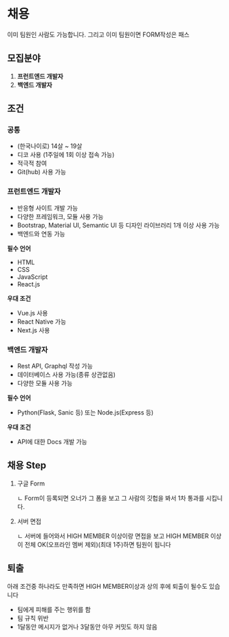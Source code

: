 # 채용
이미 팀원인 사람도 가능합니다. 그리고 이미 팀원이면 FORM작성은 패스

## 모집분야
1. **프런트엔드 개발자**
2. **백엔드 개발자**

## 조건
### 공통
+ (한국나이로) 14살 ~ 19살
+ 디코 사용 (1주일에 1회 이상 접속 가능)
+ 적극적 참여
+ Git(hub) 사용 가능

### 프런트엔드 개발자
+ 반응형 사이트 개발 가능
+ 다양한 프레임워크, 모듈 사용 가능
+ Bootstrap, Material UI, Semantic UI 등 디자인 라이브러리 1개 이상 사용 가능
+ 백엔드와 연동 가능

**필수 언어**
+ HTML
+ CSS
+ JavaScript
+ React.js

**우대 조건**
+ Vue.js 사용
+ React Native 가능
+ Next.js 사용



### 백엔드 개발자
+ Rest API, Graphql 작성 가능
+ 데이터베이스 사용 가능(종류 상관없음)
+ 다양한 모듈 사용 가능

**필수 언어**
+ Python(Flask, Sanic 등) 또는 Node.js(Express 등)

**우대 조건**
+ API에 대한 Docs 개발 가능


## 채용 Step
1. 구글 Form

    ㄴ Form이 등록되면 오너가 그 폼을 보고 그 사람의 깃헙을 봐서 1차 통과를 시킵니다.

2. 서버 면접

    ㄴ 서버에 들어와서 HIGH MEMBER 이상이랑 면접을 보고 HIGH MEMBER 이상이 전체 OK(오프라인 멤버 제외)(최대 1주)하면 팀원이 됩니다


## 퇴출
아래 조건중 하나라도 만족하면 HIGH MEMBER이상과 상의 후에 퇴출이 될수도 있습니다
+ 팀에게 피해를 주는 행위를 함
+ 팀 규칙 위반
+ 1달동안 메시지가 없거나 3달동안 아무 커밋도 하지 않음